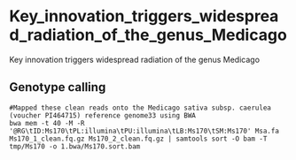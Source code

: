 # Key_innovation_triggers_widespread_radiation_of_the_genus_Medicago

Key innovation triggers widespread radiation of the genus Medicago

## Genotype calling

```
#Mapped these clean reads onto the Medicago sativa subsp. caerulea (voucher PI464715) reference genome33 using BWA
bwa mem -t 40 -M -R '@RG\tID:Ms170\tPL:illumina\tPU:illumina\tLB:Ms170\tSM:Ms170' Msa.fa Ms170_1_clean.fq.gz Ms170_2_clean.fq.gz | samtools sort -O bam -T tmp/Ms170 -o 1.bwa/Ms170.sort.bam
```
